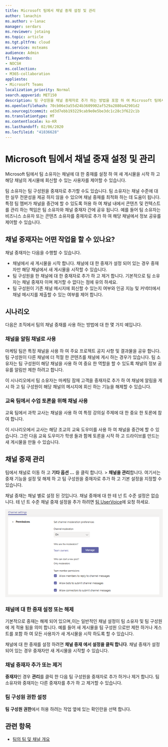 ```yaml
---
title: Microsoft 팀에서 채널 중재 설정 및 관리
author: lanachin
ms.author: v-lanac
manager: serdars
ms.reviewer: jotaing
ms.topic: article
ms.tgt.pltfrm: cloud
ms.service: msteams
audience: Admin
f1.keywords:
- NOCSH
ms.collection:
- M365-collaboration
appliesto:
- Microsoft Teams
localization_priority: Normal
search.appverid: MET150
description: 팀 구성원을 채널 중재자로 추가 하는 방법을 포함 하 여 Microsoft 팀에서 중재를 위해 채널을 설정 하는 방법에 대해 알아봅니다.
ms.openlocfilehash: 70cb06e3a55d24b3609902af529a2880a42901d2
ms.sourcegitcommit: ed3d7ebb193229cab9e0e5be3dc1c28c3f622c1b
ms.translationtype: MT
ms.contentlocale: ko-KR
ms.lasthandoff: 02/06/2020
ms.locfileid: "41836628"
---
```

# <a name="set-up-and-manage-channel-moderation-in-microsoft-teams"></a>Microsoft 팀에서 채널 중재 설정 및 관리

Microsoft 팀에서 팀 소유자는 채널에 대 한 중재를 설정 하 여 새 게시물을 시작 하 고 해당 채널의 게시물에 회신할 수 있는 사용자를 제어할 수 있습니다.

팀 소유자는 팀 구성원을 중재자로 추가할 수도 있습니다. 팀 소유자는 채널 수준에 대 한 실무 전문성을 제공 하지 않을 수 있으며 채널 중재를 최적화 하는 데 도움이 됩니다. 특정 팀 멤버가 채널을 중간에 할 수 있도록 허용 하 여 채널 내에서 콘텐츠 및 컨텍스트를 관리 하는 책임은 팀 소유자와 채널 중재자 간에 공유 됩니다. 예를 들어 팀 소유자는 비즈니스 소유자 또는 콘텐츠 소유자를 중재자로 추가 하 여 해당 채널에서 정보 공유를 제어할 수 있습니다.

## <a name="what-can-a-channel-moderator-do"></a>채널 중재자는 어떤 작업을 할 수 있나요?

채널 중재자는 다음을 수행할 수 있습니다.

- 채널에서 새 게시물을 시작 합니다. 채널에 대 한 중재가 설정 되어 있는 경우 중재자만 해당 채널에서 새 게시물을 시작할 수 있습니다.
- 팀 구성원을 한 채널에 대 한 중재자로 추가 하 고 제거 합니다. 기본적으로 팀 소유자는 채널 중재자 이며 제거할 수 없다는 점에 유의 하세요.
- 팀 구성원이 기존 채널 메시지에 회신할 수 있는지 여부와 인공 지능 및 커넥터에서 채널 메시지를 제출할 수 있는 여부를 제어 합니다.

## <a name="scenarios"></a>시나리오

다음은 조직에서 팀의 채널 중재를 사용 하는 방법에 대 한 몇 가지 예입니다.

### <a name="use-a-channel-as-an-announcement-channel"></a>채널을 알림 채널로 사용

마케팅 팀은 특정 채널을 사용 하 여 주요 프로젝트 공지 사항 및 결과물을 공유 합니다. 팀 구성원이 다른 채널에 더 적절 한 콘텐츠를 채널에 게시 하는 경우가 있습니다. 팀 소유자는 팀 구성원이 해당 채널을 사용 하 여 중요 한 역할을 할 수 있도록 채널의 정보 공유를 알림만 제한 하려고 합니다.

이 시나리오에서 팀 소유자는 마케팅 잠재 고객을 중재자로 추가 하 여 채널에 알림을 게시 하 고 팀 구성원이 해당 채널의 메시지에 회신 하는 기능을 해제할 수 있습니다.

### <a name="use-a-channel-for-class-discussions-in-teams-for-education"></a>교육 팀에서 수업 토론을 위해 채널 사용

교육 팀에서 과학 교사는 채널을 사용 하 여 특정 강의실 주제에 대 한 중요 한 토론에 참여 합니다.

이 시나리오에서 교사는 해당 조교의 교육 도우미를 사용 하 여 채널을 중간에 할 수 있습니다. 그런 다음 교육 도우미가 학생 들과 함께 토론을 시작 하 고 드라이브를 만드는 새 게시물을 만들 수 있습니다.

## <a name="manage-channel-moderation"></a>채널 중재 관리

팀에서 채널로 이동 하 고 **기타 옵션 ...** 을 클릭 합니다.  >  **채널을 관리**합니다. 여기서는 중재 기능을 설정 및 해제 하 고 팀 구성원을 중재자로 추가 하 고 기본 설정을 지정할 수 있습니다.

채널 중재는 채널 별로 설정 된 것입니다. 채널 중재에 대 한 테 넌 트 수준 설정은 없습니다. 테 넌 트 수준 채널 중재 설정을 추가 하려면 [팀 UserVoice](https://microsoftteams.uservoice.com/)에 요청 하세요.

![manage-channel-moderation-in-teams-preferences](media/manage-channel-moderation-in-teams-preferences.png)

### <a name="turn-on-or-turn-off-moderation-for-a-channel"></a>채널에 대 한 중재 설정 또는 해제

기본적으로 중재는 해제 되어 있으며,이는 일반적인 채널 설정이 팀 소유자 및 팀 구성원에 게 적용 됨을 의미 합니다. 예를 들어 새 게시물을 팀 구성원 으로만 제한 하거나 게스트를 포함 하 여 모든 사용자가 새 게시물을 시작 하도록 할 수 있습니다.

채널에 대 한 중재를 설정 하려면 **채널 중재** **에서 설정을 클릭 합니다**. 채널 중재가 설정 되어 있는 경우 중재자만 새 게시물을 시작할 수 있습니다. 

### <a name="add-or-remove-channel-moderators"></a>채널 중재자 추가 또는 제거

**중재자**인 경우 **관리**를 클릭 한 다음 팀 구성원을 중재자로 추가 하거나 제거 합니다. 팀 소유자와 중재자는 다른 중재자를 추가 하 고 제거할 수 있습니다.  

### <a name="set-team-member-permissions"></a>팀 구성원 권한 설정

**팀 구성원 권한**에서 허용 하려는 작업 옆에 있는 확인란을 선택 합니다.

## <a name="related-topics"></a>관련 항목

- [팀의 팀 및 채널 개요](teams-channels-overview.md)
